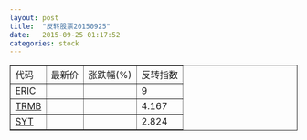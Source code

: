 ```yaml
---
layout: post
title:  "反转股票20150925"
date:   2015-09-25 01:17:52
categories: stock
---
```


<script type="text/javascript">
var stockList = []
stockList.push('gb_eric');
stockList.push('gb_trmb');
stockList.push('gb_syt');
</script>

<table border="1">
 <tr>
 <td>代码</td>
  <td>最新价</td>
  <td>涨跌幅(%)</td>
 <td>反转指数</td>
</tr>
  <tr id="eric"><td><a href="http://stock.finance.sina.com.cn/usstock/quotes/ERIC.html" target="_blank">ERIC</a></td><td></td><td></td><td>9</td></tr>
  <tr id="trmb"><td><a href="http://stock.finance.sina.com.cn/usstock/quotes/TRMB.html" target="_blank">TRMB</a></td><td></td><td></td><td>4.167</td></tr>
  <tr id="syt"><td><a href="http://stock.finance.sina.com.cn/usstock/quotes/SYT.html" target="_blank">SYT</a></td><td></td><td></td><td>2.824</td></tr>
</table>
